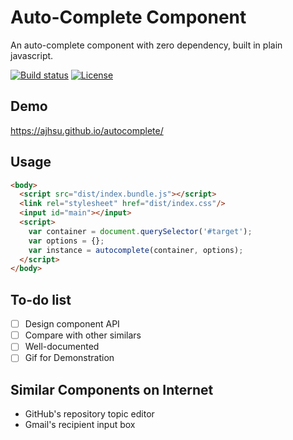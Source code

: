 # Auto-Complete Component

An auto-complete component with zero dependency, built in plain javascript.

[![Build status][travis-image]][travis-url]
[![License][license-image]][license-url]

## Demo
https://ajhsu.github.io/autocomplete/

## Usage
```html
<body>
  <script src="dist/index.bundle.js"></script>
  <link rel="stylesheet" href="dist/index.css"/>
  <input id="main"></input>
  <script>
    var container = document.querySelector('#target');
    var options = {};
    var instance = autocomplete(container, options);  
  </script>
</body>
```

## To-do list
  - [ ] Design component API
  - [ ] Compare with other similars
  - [ ] Well-documented
  - [ ] Gif for Demonstration

## Similar Components on Internet
 * GitHub's repository topic editor
 * Gmail's recipient input box

[travis-image]: https://img.shields.io/travis/ajhsu/autocomplete.svg
[travis-url]: https://travis-ci.org/ajhsu/autocomplete
[license-image]: https://img.shields.io/github/license/ajhsu/autocomplete.svg
[license-url]: LICENSE